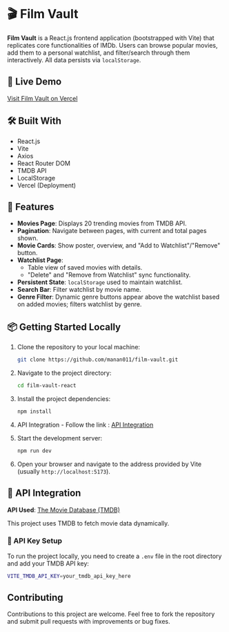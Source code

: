 # 🎬 Film Vault

**Film Vault** is a React.js frontend application (bootstrapped with Vite) that replicates core functionalities of IMDb. Users can browse popular movies, add them to a personal watchlist, and filter/search through them interactively. All data persists via `localStorage`.

## 🔗 Live Demo

[Visit Film Vault on Vercel](https://film-vault-git-main-manan011s-projects.vercel.app/)

## 🛠️ Built With

- React.js
- Vite
- Axios
- React Router DOM
- TMDB API
- LocalStorage
- Vercel (Deployment)

## 📸 Features

- **Movies Page**: Displays 20 trending movies from TMDB API.
- **Pagination**: Navigate between pages, with current and total pages shown.
- **Movie Cards**: Show poster, overview, and "Add to Watchlist"/"Remove" button.
- **Watchlist Page**:
  - Table view of saved movies with details.
  - "Delete" and "Remove from Watchlist" sync functionality.
- **Persistent State**: `localStorage` used to maintain watchlist.
- **Search Bar**: Filter watchlist by movie name.
- **Genre Filter**: Dynamic genre buttons appear above the watchlist based on added movies; filters watchlist by genre.

## 📦 Getting Started Locally

1.  Clone the repository to your local machine:
    ```bash
    git clone https://github.com/manan011/film-vault.git
    ```
2.  Navigate to the project directory:
    ```bash
    cd film-vault-react
    ```
3.  Install the project dependencies:
    ```bash
    npm install
    ```
4.  API Integration - Follow the link : [API Integration](#-api-integration)
   
6.  Start the development server:
    ```bash
    npm run dev
    ```
7.  Open your browser and navigate to the address provided by Vite (usually `http://localhost:5173`).

## 🧪 API Integration
**API Used**: [The Movie Database (TMDB)](https://www.themoviedb.org/documentation/api)

This project uses TMDB to fetch movie data dynamically.

### 🔐 API Key Setup
To run the project locally, you need to create a `.env` file in the root directory and add your TMDB API key:
```bash
VITE_TMDB_API_KEY=your_tmdb_api_key_here
```

## Contributing

Contributions to this project are welcome. Feel free to fork the repository and submit pull requests with improvements or bug fixes.
